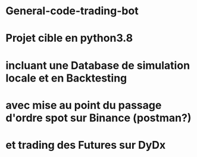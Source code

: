 # General-code-trading-bot
# Projet cible en python3.8
# incluant une Database de simulation locale et en Backtesting
# avec mise au point du passage d'ordre spot sur Binance (postman?)
# et trading des Futures sur DyDx
